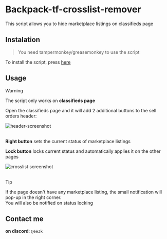 # Backpack-tf-crosslist-remover
This script allows you to hide marketplace listings on classifieds page

## Instalation 
>You need tampermonkey/greasemonkey to use the script

To install the script, press [here](https://github.com/yaboieeek/backpack-tf-crosslist-remover/raw/refs/heads/main/backpack-tf-crosslist-remover.user.js)

## Usage 
>[!WARNING]
>The script only works on __classifieds page__

Open the classifieds page and it will add 2 additional buttons to the sell orders header: 

![header-screenshot](https://github.com/user-attachments/assets/7759c9da-d91d-4e85-8aa6-e02898f8f355)
</br>
</br>


__Right button__ sets the current status of marketplace listings

__Lock button__ locks current status and automatically applies it on the other pages

<div>
  <img src='https://github.com/user-attachments/assets/7e827183-e65d-409d-93e4-3c51a61b93ad' alt = 'crosslist screenshot'>
</div>

</br>

>[!TIP]
>If the page doesn't have any marketplace listing, the small notification will pop-up in the right corner.
></br>
>You will also be notified on status locking
 
## Contact me
__on discord__: `@ee3k`



